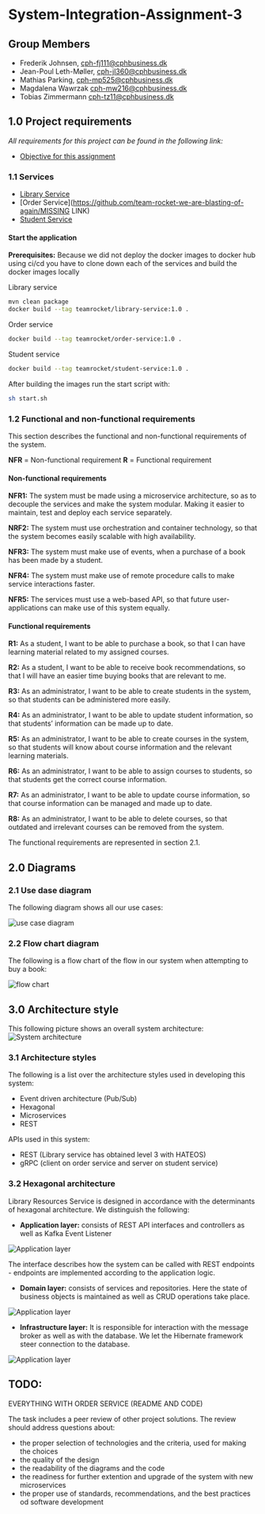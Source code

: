 # System-Integration-Assignment-3

## Group Members

- Frederik Johnsen, cph-fj111@cphbusiness.dk
- Jean-Poul Leth-Møller, cph-jl360@cphbusiness.dk
- Mathias Parking, cph-mp525@cphbusiness.dk
- Magdalena Wawrzak cph-mw216@cphbusiness.dk
- Tobias Zimmermann cph-tz11@cphbusiness.dk

## 1.0 Project requirements

_All requirements for this project can be found in the following link:_

- [Objective for this assignment](./files/A4-MP3.pdf)

### 1.1 Services

- [Library Service](https://github.com/team-rocket-we-are-blasting-of-again/library-resources-service)
- [Order Service](https://github.com/team-rocket-we-are-blasting-of-again/MISSING LINK)
- [Student Service](https://github.com/team-rocket-we-are-blasting-of-again/sys-3-student-service)

#### Start the application

**Prerequisites:**
Because we did not deploy the docker images to docker hub using ci/cd you have to clone down each of the services and build the docker images locally

Library service

```bash
mvn clean package
docker build --tag teamrocket/library-service:1.0 .
```

Order service

```bash
docker build --tag teamrocket/order-service:1.0 .
```

Student service

```bash
docker build --tag teamrocket/student-service:1.0 .
```

After building the images run the start script with:

```bash
sh start.sh
```

### 1.2 Functional and non-functional requirements

This section describes the functional and non-functional requirements of the system.

**NFR** = Non-functional requirement
**R** = Functional requirement

#### **Non-functional requirements**

**NFR1:** The system must be made using a microservice architecture, so as to decouple the
services and make the system modular. Making it easier to maintain, test and deploy each
service separately.

**NRF2:** The system must use orchestration and container technology, so that the system
becomes easily scalable with high availability.

**NFR3:** The system must make use of events, when a purchase of a book has been made by
a student.

**NFR4:** The system must make use of remote procedure calls to make service interactions
faster.

**NFR5:** The services must use a web-based API, so that future user-applications can make
use of this system equally.

#### **Functional requirements**

**R1:** As a student, I want to be able to purchase a book, so that I can have learning material
related to my assigned courses.

**R2:** As a student, I want to be able to receive book recommendations, so that I will have an
easier time buying books that are relevant to me.

**R3:** As an administrator, I want to be able to create students in the system, so that students
can be administered more easily.

**R4:** As an administrator, I want to be able to update student information, so that students’
information can be made up to date.

**R5:** As an administrator, I want to be able to create courses in the system, so that students
will know about course information and the relevant learning materials.

**R6:** As an administrator, I want to be able to assign courses to students, so that students get
the correct course information.

**R7:** As an administrator, I want to be able to update course information, so that course
information can be managed and made up to date.

**R8:** As an administrator, I want to be able to delete courses, so that outdated and irrelevant
courses can be removed from the system.

The functional requirements are represented in section 2.1.

## 2.0 Diagrams

### 2.1 Use dase diagram

The following diagram shows all our use cases:

![use case diagram](./images/use-case-diagram.png)

### 2.2 Flow chart diagram

The following is a flow chart of the flow in our system when attempting to buy a book:

![flow chart](./images/flow-chart.png)

## 3.0 Architecture style

This following picture shows an overall system architecture:
![System architecture](./images/Architecture-style.PNG)

### 3.1 Architecture styles

The following is a list over the architecture styles used in developing this system:

- Event driven architecture (Pub/Sub)
- Hexagonal
- Microservices
- REST

APIs used in this system:

- REST (Library service has obtained level 3 with HATEOS)
- gRPC (client on order service and server on student service)

### 3.2 Hexagonal architecture

Library Resources Service is designed in accordance with the determinants of hexagonal architecture. We distinguish the following:

- **Application layer:** consists of REST API interfaces and controllers as well as Kafka Event Listener

![Application layer](./images/application-layer.PNG)

The interface describes how the system can be called with REST endpoints - endpoints are implemented according to the application logic.

- **Domain layer:** consists of services and repositories. Here the state of business objects is maintained as well as CRUD operations take place.

![Application layer](./images/domain-layer.PNG)

- **Infrastructure layer:** It is responsible for interaction with the message broker as well as with the database. We let the Hibernate framework steer connection to the database.

![Application layer](./images/infrastructure-layer.PNG)

## TODO:

EVERYTHING WITH ORDER SERVICE (README AND CODE)

The task includes a peer review of other project solutions. The review should address
questions about:

- the proper selection of technologies and the criteria, used for making the choices
- the quality of the design
- the readability of the diagrams and the code
- the readiness for further extention and upgrade of the system with new
  microservices
- the proper use of standards, recommendations, and the best practices od software
  development
